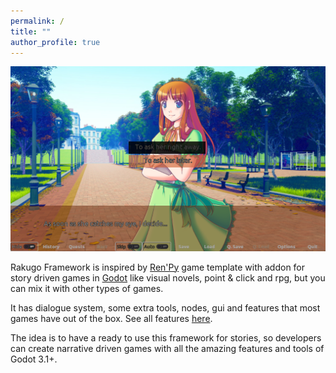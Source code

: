 ```yaml
---
permalink: /
title: ""
author_profile: true
---
```


![](/assets/imgs_main/the_question2.png)

Rakugo Framework is inspired by [Ren'Py](https://www.renpy.org) game template with addon for story driven games in [Godot](https://godotengine.org) like visual novels, point & click and rpg, but you can mix it with other types of games.

It has dialogue system, some extra tools, nodes, gui and features that most games have out of the box. See all features [here](/features/).

The idea is to have a ready to use this framework for stories, so developers can create narrative driven games with all the amazing features and tools of Godot 3.1+.
